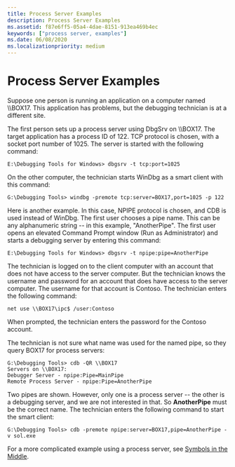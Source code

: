 ```yaml
---
title: Process Server Examples
description: Process Server Examples
ms.assetid: f87e6ff5-05a4-4dae-8151-913ea469b4ec
keywords: ["process server, examples"]
ms.date: 06/08/2020
ms.localizationpriority: medium
---
```


# Process Server Examples

Suppose one person is running an application on a computer named \\\\BOX17. This application has problems, but the debugging technician is at a different site.

The first person sets up a process server using DbgSrv on \\\\BOX17. The target application has a process ID of 122. TCP protocol is chosen, with a socket port number of 1025. The server is started with the following command:

```console
E:\Debugging Tools for Windows> dbgsrv -t tcp:port=1025 
```

On the other computer, the technician starts WinDbg as a smart client with this command:

```console
G:\Debugging Tools> windbg -premote tcp:server=BOX17,port=1025 -p 122 
```

Here is another example. In this case, NPIPE protocol is chosen, and CDB is used instead of WinDbg. The first user chooses a pipe name. This can be any alphanumeric string -- in this example, "AnotherPipe". The first user opens an elevated Command Prompt window (Run as Administrator) and starts a debugging server by entering this command:

```console
E:\Debugging Tools for Windows> dbgsrv -t npipe:pipe=AnotherPipe
```

The technician is logged on to the client computer with an account that does not have access to the server computer. But the technician knows the username and password for an account that does have access to the server computer. The username for that account is Contoso. The technician enters the following command:

```console
net use \\BOX17\ipc$ /user:Contoso
```

When prompted, the technician enters the password for the Contoso account.

The technician is not sure what name was used for the named pipe, so they query BOX17 for process servers:

```console
G:\Debugging Tools> cdb -QR \\BOX17
Servers on \\BOX17:
Debugger Server - npipe:Pipe=MainPipe
Remote Process Server - npipe:Pipe=AnotherPipe
```

Two pipes are shown. However, only one is a process server -- the other is a debugging server, and we are not interested in that. So **AnotherPipe** must be the correct name. The technician enters the following command to start the smart client:

```console
G:\Debugging Tools> cdb -premote npipe:server=BOX17,pipe=AnotherPipe -v sol.exe
```

For a more complicated example using a process server, see [Symbols in the Middle](symbols-in-the-middle.md).
